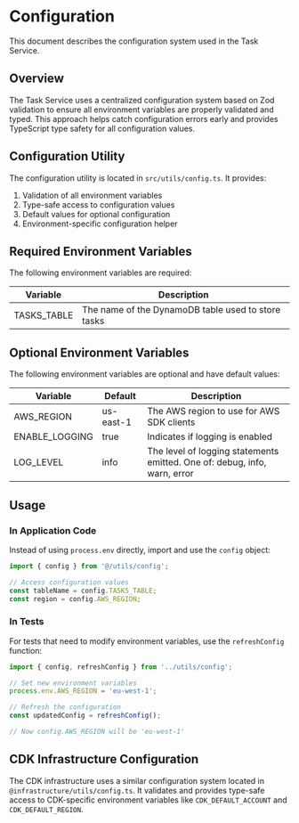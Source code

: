 # Configuration

This document describes the configuration system used in the Task Service.

## Overview

The Task Service uses a centralized configuration system based on Zod validation to ensure all environment variables are properly validated and typed. This approach helps catch configuration errors early and provides TypeScript type safety for all configuration values.

## Configuration Utility

The configuration utility is located in `src/utils/config.ts`. It provides:

1. Validation of all environment variables
2. Type-safe access to configuration values
3. Default values for optional configuration
4. Environment-specific configuration helper

## Required Environment Variables

The following environment variables are required:

| Variable    | Description                                        |
| ----------- | -------------------------------------------------- |
| TASKS_TABLE | The name of the DynamoDB table used to store tasks |

## Optional Environment Variables

The following environment variables are optional and have default values:

| Variable       | Default   | Description                                                               |
| -------------- | --------- | ------------------------------------------------------------------------- |
| AWS_REGION     | us-east-1 | The AWS region to use for AWS SDK clients                                 |
| ENABLE_LOGGING | true      | Indicates if logging is enabled                                           |
| LOG_LEVEL      | info      | The level of logging statements emitted. One of: debug, info, warn, error |

## Usage

### In Application Code

Instead of using `process.env` directly, import and use the `config` object:

```typescript
import { config } from '@/utils/config';

// Access configuration values
const tableName = config.TASKS_TABLE;
const region = config.AWS_REGION;
```

### In Tests

For tests that need to modify environment variables, use the `refreshConfig` function:

```typescript
import { config, refreshConfig } from '../utils/config';

// Set new environment variables
process.env.AWS_REGION = 'eu-west-1';

// Refresh the configuration
const updatedConfig = refreshConfig();

// Now config.AWS_REGION will be 'eu-west-1'
```

## CDK Infrastructure Configuration

The CDK infrastructure uses a similar configuration system located in `@infrastructure/utils/config.ts`. It validates and provides type-safe access to CDK-specific environment variables like `CDK_DEFAULT_ACCOUNT` and `CDK_DEFAULT_REGION`.
